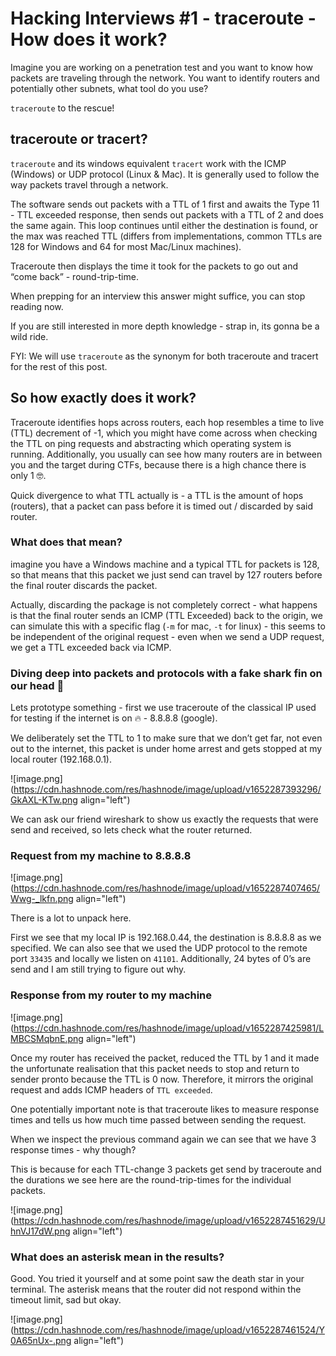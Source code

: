 # Hacking Interviews #1 - traceroute - How does it work?

Imagine you are working on a penetration test and you want to know how packets are traveling through the network. You want to identify routers and potentially other subnets, what tool do you use?

`traceroute` to the rescue!

## traceroute or tracert?

`traceroute` and its windows equivalent `tracert` work with the ICMP (Windows) or UDP protocol (Linux & Mac). It is generally used to follow the way packets travel through a network. 

The software sends out packets with a TTL of 1 first and awaits the Type 11 - TTL exceeded response, then sends out packets with a TTL of 2 and does the same again. This loop continues until either the destination is found, or the max was reached TTL (differs from implementations, common TTLs are 128 for Windows and 64 for most Mac/Linux machines). 

Traceroute then displays the time it took for the packets to go out and “come back” - round-trip-time. 

When prepping for an interview this answer might suffice, you can stop reading now. 

If you are still interested in more depth knowledge - strap in, its gonna be a wild ride. 

FYI: We will use `traceroute` as the synonym for both traceroute and tracert for the rest of this post.

## So how exactly does it work?

Traceroute identifies hops across routers, each hop resembles a time to live (TTL) decrement of -1, which you might have come across when checking the TTL on ping requests and abstracting which operating system is running. Additionally, you usually can see how many routers are in between you and the target during CTFs, because there is a high chance there is only 1 🤓.

Quick divergence to what TTL actually is - a TTL is the amount of hops (routers), that a packet can pass before it is timed out / discarded by said router.

### What does that mean?

imagine you have a Windows machine and a typical TTL for packets is 128, so that means that this packet we just send can travel by 127 routers before the final router discards the packet. 

Actually, discarding the package is not completely correct - what happens is that the final router sends an ICMP (TTL Exceeded) back to the origin, we can simulate this with a specific flag (`-m` for mac, `-t`  for linux) - this seems to be independent of the original request - even when we send a UDP request, we get a TTL exceeded back via ICMP. 

### Diving deep into packets and protocols with a fake shark fin on our head 🦈

Lets prototype something - first we use traceroute of the classical IP used for testing if the internet is on 🔥 - 8.8.8.8 (google). 

We deliberately set the TTL to 1 to make sure that we don’t get far, not even out to the internet, this packet is under home arrest and gets stopped at my local router (192.168.0.1). 


![image.png](https://cdn.hashnode.com/res/hashnode/image/upload/v1652287393296/GkAXL-KTw.png align="left")

We can ask our friend wireshark to show us exactly the requests that were send and received, so lets check what the router returned. 

### Request from my machine to 8.8.8.8
![image.png](https://cdn.hashnode.com/res/hashnode/image/upload/v1652287407465/Wwg-_lkfn.png align="left")

There is a lot to unpack here. 

First we see that my local IP is 192.168.0.44, the destination is 8.8.8.8 as we specified. We can also see that we used the UDP protocol to the remote port `33435` and locally we listen on `41101`. Additionally, 24 bytes of 0’s are send and I am still trying to figure out why. 

### Response from my router to my machine
![image.png](https://cdn.hashnode.com/res/hashnode/image/upload/v1652287425981/LMBCSMqbnE.png align="left")

Once my router has received the packet, reduced the TTL by 1 and it made the unfortunate realisation that this packet needs to stop and return to sender pronto because the TTL is 0 now. Therefore, it mirrors the original request and adds ICMP headers of `TTL exceeded`. 

One potentially important note is that traceroute likes to measure response times and tells us how much time passed between sending the request.

When we inspect the previous command again we can see that we have 3 response times - why though? 

This is because for each TTL-change 3 packets get send by traceroute and the durations we see here are the round-trip-times for the individual packets. 


![image.png](https://cdn.hashnode.com/res/hashnode/image/upload/v1652287451629/UhnVJ17dW.png align="left")

### What does an asterisk mean in the results?

Good. You tried it yourself and at some point saw the death star in your terminal. The asterisk means that the router did not respond within the timeout limit, sad but okay.

![image.png](https://cdn.hashnode.com/res/hashnode/image/upload/v1652287461524/Y0A65nUx-.png align="left")

